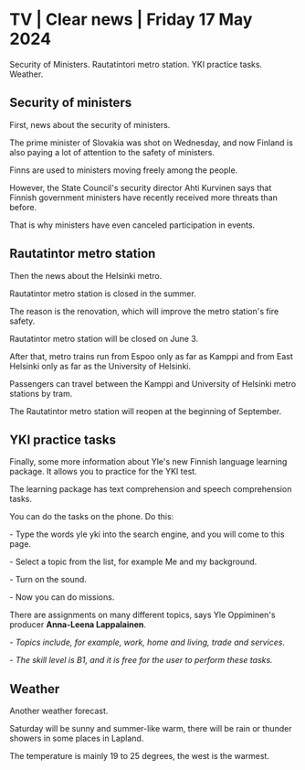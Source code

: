 # TV \| Clear news \| Friday 17 May 2024

Security of Ministers. Rautatintori metro station. YKI practice tasks. Weather.

## Security of ministers

First, news about the security of ministers.

The prime minister of Slovakia was shot on Wednesday, and now Finland is also paying a lot of attention to the safety of ministers.

Finns are used to ministers moving freely among the people.

However, the State Council's security director Ahti Kurvinen says that Finnish government ministers have recently received more threats than before.

That is why ministers have even canceled participation in events.

## Rautatintor metro station

Then the news about the Helsinki metro.

Rautatintor metro station is closed in the summer.

The reason is the renovation, which will improve the metro station's fire safety.

Rautatintor metro station will be closed on June 3.

After that, metro trains run from Espoo only as far as Kamppi and from East Helsinki only as far as the University of Helsinki.

Passengers can travel between the Kamppi and University of Helsinki metro stations by tram.

The Rautatintor metro station will reopen at the beginning of September.

## YKI practice tasks

Finally, some more information about Yle's new Finnish language learning package. It allows you to practice for the YKI test.

The learning package has text comprehension and speech comprehension tasks.

You can do the tasks on the phone. Do this:

\- Type the words yle yki into the search engine, and you will come to this page.

\- Select a topic from the list, for example Me and my background.

\- Turn on the sound.

\- Now you can do missions.

There are assignments on many different topics, says Yle Oppiminen's producer **Anna-Leena Lappalainen**.

*- Topics include, for example, work, home and living, trade and services.*

*- The skill level is B1, and it is free for the user to perform these tasks.*

## Weather

Another weather forecast.

Saturday will be sunny and summer-like warm, there will be rain or thunder showers in some places in Lapland.

The temperature is mainly 19 to 25 degrees, the west is the warmest.

